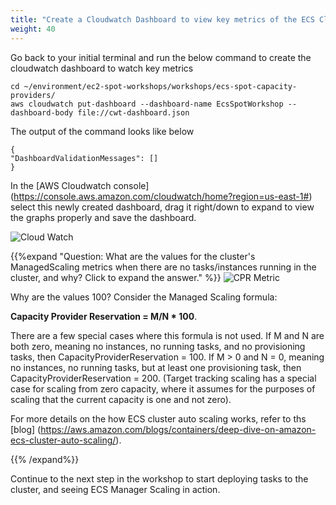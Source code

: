```yaml
---
title: "Create a Cloudwatch Dashboard to view key metrics of the ECS Cluster"
weight: 40
---
```


Go back to your initial terminal and run the below command to create the cloudwatch dashboard to watch key metrics

```
cd ~/environment/ec2-spot-workshops/workshops/ecs-spot-capacity-providers/
aws cloudwatch put-dashboard --dashboard-name EcsSpotWorkshop --dashboard-body file://cwt-dashboard.json
```
The output of the command looks like below

```plaintext
{
"DashboardValidationMessages": []
}
```

In the [AWS Cloudwatch console] (https://console.aws.amazon.com/cloudwatch/home?region=us-east-1#) select this newly created dashboard, drag it right/down to expand to view the graphs properly and save the dashboard.

![Cloud Watch](/images/ecs-spot-capacity-providers/cwt4.png)


{{%expand "Question: What are the values for the cluster's ManagedScaling metrics when there are no tasks/instances running in the cluster, and why? Click to expand the answer." %}}
![CPR Metric](/images/ecs-spot-capacity-providers/CP3.png)

Why are the values 100? Consider the Managed Scaling formula: 

**Capacity Provider Reservation = M/N * 100**. 

There are a few special cases where this formula is not used. If M and N are both zero, meaning no instances, no running tasks, and no provisioning tasks, then CapacityProviderReservation = 100.  If M > 0 and N = 0, meaning no instances, no running tasks, but at least one provisioning task, then CapacityProviderReservation = 200. (Target tracking scaling has a special case for scaling from zero capacity, where it assumes for the purposes of scaling that the current capacity is one and not zero).

For more details on the how ECS cluster auto scaling works, refer to ths [blog] (https://aws.amazon.com/blogs/containers/deep-dive-on-amazon-ecs-cluster-auto-scaling/).

{{% /expand%}}

Continue to the next step in the workshop to start deploying tasks to the cluster, and seeing ECS Manager Scaling in action.